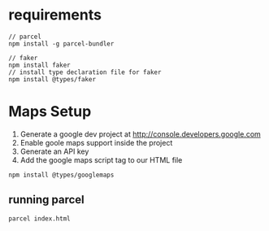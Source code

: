 # requirements

```
// parcel
npm install -g parcel-bundler

// faker
npm install faker
// install type declaration file for faker
npm install @types/faker
```

# Maps Setup

1. Generate a google dev project at http://console.developers.google.com
2. Enable goole maps support inside the project
3. Generate an API key
4. Add the google maps script tag to our HTML file

```
npm install @types/googlemaps
```

## running parcel

```
parcel index.html
```
